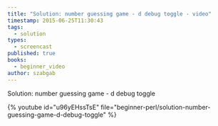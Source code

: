 ```yaml
---
title: "Solution: number guessing game - d debug toggle - video"
timestamp: 2015-06-25T11:30:43
tags:
  - solution
types:
  - screencast
published: true
books:
  - beginner_video
author: szabgab
---
```



Solution: number guessing game - d debug toggle


{% youtube id="u96yEHssTsE" file="beginner-perl/solution-number-guessing-game-d-debug-toggle" %}
